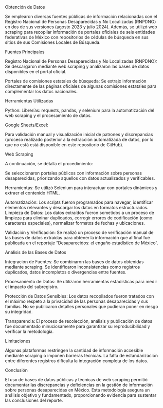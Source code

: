 Obtención de Datos

Se emplearon diversas fuentes públicas de información relacionadas con el Registro Nacional de Personas Desaparecidas y No Localizadas (RNPDNO) en dos de sus versiones (agosto 2023 y julio 2024). Además, se utilizó web scraping para recopilar información de portales oficiales de seis entidades federativas de México con repositorios de cédulas de búsqueda en sus sitios de sus Comisiones Locales de Búsqueda.

Fuentes Principales

Registro Nacional de Personas Desaparecidas y No Localizadas (RNPDNO): Se descargaron mediante web scraping y analizaron las bases de datos disponibles en el portal oficial.

Portales de comisiones estatales de búsqueda: Se extrajo información directamente de las páginas oficiales de algunas comisiones estatales para complementar los datos nacionales.

Herramientas Utilizadas

Python: 
Librerías: requests, pandas, y selenium para la automatización del web scraping y el procesamiento de datos.

Google Sheets/Excel:

Para validación manual y visualización inicial de patrones y discrepancias (proceso realizado posterior a la extracción automatizada de datos, por lo que no está está disponible en este repositorio de GitHub).

Web Scraping

A continuación, se detalla el procedimiento:

Se seleccionaron portales públicos con información sobre personas desaparecidas, priorizando aquellos con datos actualizados y verificables.

Herramientas: Se utilizó Selenium para interactuar con portales dinámicos y extraer el contenido HTML.

Automatización: Los scripts fueron programados para navegar, identificar elementos relevantes y descargar los datos en formatos estructurados.
Limpieza de Datos:
Los datos extraídos fueron sometidos a un proceso de limpieza para eliminar duplicados, corregir errores de codificación (como caracteres especiales), normalizar formatos de fechas y ubicaciones.

Validación y Verificación:
Se realizó un proceso de verificación manual de las bases de datos extraídas para obtener la información que al final fue publicada en el reportaje “Desaparecidos: el engaño estadístico de México”.

Análisis de las Bases de Datos

Integración de Fuentes: 
Se combinaron las bases de datos obtenidas mediante scraping. Se identificaron inconsistencias como registros duplicados, datos incompletos o divergencias entre fuentes.

Procesamiento de Datos: 
Se utilizaron herramientas estadísticas para medir el impacto del subregistro.

Protección de Datos Sensibles:
Los datos recopilados fueron tratados con el máximo respeto a la privacidad de las personas desaparecidas y sus familias. No se publicaron detalles personales que pudieran poner en riesgo su integridad.

Transparencia:
El proceso de recolección, análisis y publicación de datos fue documentado minuciosamente para garantizar su reproducibilidad y verificar la metodología.

Limitaciones

Algunas plataformas restringen la cantidad de información accesible mediante scraping o imponen barreras técnicas. La falta de estandarización entre diferentes registros dificulta la integración completa de los datos.

Conclusión

El uso de bases de datos públicas y técnicas de web scraping permitió documentar las discrepancias y deficiencias en la gestión de información sobre personas desaparecidas en México. Esta metodología asegura un análisis objetivo y fundamentado, proporcionando evidencia para sustentar las conclusiones del reporte.

